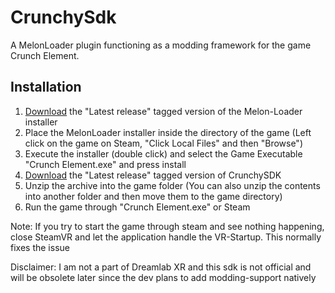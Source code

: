 ﻿# CrunchySdk
A MelonLoader plugin functioning as a modding framework for the game Crunch Element. 

## Installation
1. [Download](https://github.com/LavaGang/MelonLoader/releases) the "Latest release" tagged version of the Melon-Loader installer
2. Place the MelonLoader installer inside the directory of the game (Left click on the game on Steam, "Click Local Files" and then "Browse")
3. Execute the installer (double click) and select the Game Executable "Crunch Element.exe" and press install  
4. [Download](https://github.com/helightdev/CrunchySDK/releases) the "Latest release" tagged version of CrunchySDK
5. Unzip the archive into the game folder (You can also unzip the contents into another folder and then move them
   to the game directory)
6. Run the game through "Crunch Element.exe" or Steam

Note: If you try to start the game through steam and see nothing happening, close SteamVR and let the application
handle the VR-Startup. This normally fixes the issue

Disclaimer: I am not a part of Dreamlab XR and this sdk is not official and will be obsolete later since the dev
plans to add modding-support natively